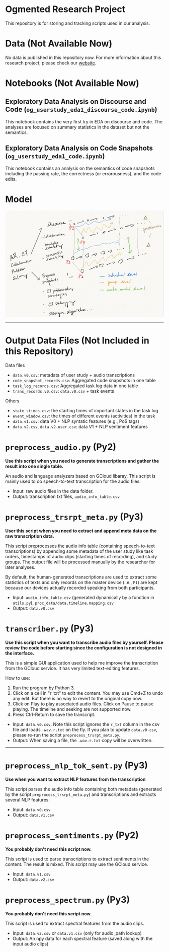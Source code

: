 # Ogmented Research Project

This repository is for storing and tracking scripts used in our analysis.

# Data (Not Available Now)

No data is published in this repository now. For more information about this research project, please check our [website](https://sites.google.com/asu.edu/ogmented/home).

# Notebooks (Not Available Now)

## Exploratory Data Analysis on Discourse and Code (`og_userstudy_eda1_discourse_code.ipynb`)

This notebook contains the very first try in EDA on discourse and code. The analyses are focused on summary statistics in the dataset but not the semantics.

## Exploratory Data Analysis on Code Snapshots (`og_userstudy_eda1_code.ipynb`)

This notebook contains an analysis on the semantics of code snapshots including the passing rate, the correctness (or errorousness), and the code edits.

# Model

![Data Model](model.jpg)

--------------------

# Output Data Files (Not Included in this Repository)

Data files

- `data.v0.csv`: metadata of user study + audio transcriptions
- `code_snapshot_records.csv`: Aggregated code snapshots in one table
- `task_log_records.csv`: Aggregated task log data in one table
- `trans_records.v0.csv`: `data.v0.csv` + task events

Others

- `state_stimes.csv`: the starting times of important states in the task log
- `event_window.csv`: the times of different events (activities) in the task
- `data.v1.csv`: data V0 + NLP syntatic features (e.g., PoS tags)
- `data.v2.csv`, `data.v2.user.csv`: data V1 + NLP sentiment features

# `preprocess_audio.py` (Py2)
**Use this script when you need to generate transcriptions and gather the result into one single table.**

An audio and language analyzers based on GCloud libaray. This script is mainly used to do speech-to-text transcription for the audio files.

- Input: raw audio files in the data folder.
- Output: transcription txt files, `audio_info_table.csv`


# `preprocess_trsrpt_meta.py` (Py3)
**User this script when you need to extract and append meta data on the raw transcription data.**

This script preprocesses the audio info table (containing speech-to-text transcriptions) by appending some metadata of the user study like task orders, timestamps of audio clips (starting times of recording), and study groups. The output file will be processed manually by the researcher for later analyses.

By default, the human-generated transcriptions are used to extract some statistics of texts and only records on the master device (i.e., `P1`) are kept because our devices actually recorded speaking from both participants.

- Input: `audio_info_table.csv` (generated dynamically by a function in `utils.py`), `proc_data/data.timeline.mapping.csv`
- Output: `data.v0.csv`


# `transcriber.py` (Py3)
**Use this script when you want to transcribe audio files by yourself. Please review the code before starting since the configuration is not designed in the interface.**

This is a simple GUI application used to help me improve the transcription
from the GCloud service. It has very limited text-editing features.

How to use:

1. Run the program by Python 3.
2. Click on a cell in "r_txt" to edit the content. You may use Cmd+Z to undo
any edit. But there is no way to revert to the original copy now.
3. Click on Play to play associated audio files. Click on Pause to pause
playing. The timeline and seeking are not supported now.
4. Press Ctrl-Return to save the transcript.

- Input: `data.v0.csv`. Note this script ignores the `r_txt` column in the csv file and loads `.wav.r.txt` on the fly. If you plan to update `data.v0.csv`, please re-run the script `preprocess_trsrpt_meta.py`.
- Output: When saving a file, the `.wav.r.txt` copy will be overwritten.


--------------------

# `preprocess_nlp_tok_sent.py` (Py3)
**Use when you want to extract NLP features from the transcription**

This script parses the audio info table containing both metadata (generated by the script `preprocess_trsrpt_meta.py`) and transcriptions and extracts several NLP features.

- Input: `data.v0.csv`
- Output: `data.v1.csv`


# `preprocess_sentiments.py` (Py2)
**You probably don't need this script now.**

This script is used to parse transcriptions to extract sentiments in the content. The result is mixed. This script may use the GCloud service.

- Input: `data.v1.csv`
- Output: `data.v2.csv`


# `preprocess_spectrum.py` (Py3)
**You probably don't need this script now.**

This script is used to extract spectral features from the audio clips.

- Input: `data.v2.csv` or `data.v1.csv` (only for audio_path lookup)
- Output: An npy data for each spectral feature (saved along with the input audio clips)
